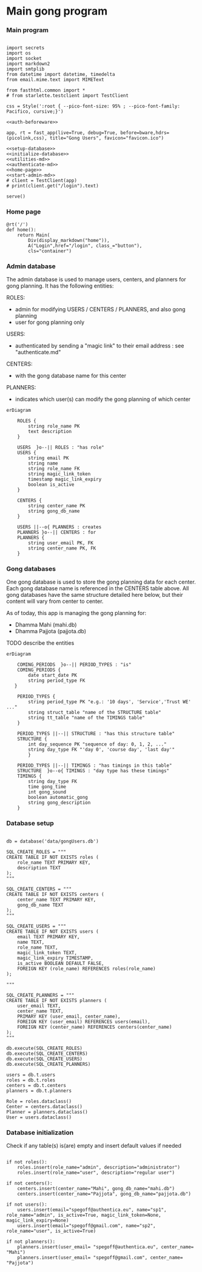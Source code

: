 # Main gong program

### Main program

``` {.python file=src\gongUsers.py}

import secrets
import os
import socket
import markdown2
import smtplib
from datetime import datetime, timedelta
from email.mime.text import MIMEText

from fasthtml.common import *
# from starlette.testclient import TestClient

css = Style(':root { --pico-font-size: 95% ; --pico-font-family: Pacifico, cursive;}')

<<auth-beforeware>>

app, rt = fast_app(live=True, debug=True, before=bware,hdrs=(picolink,css), title="Gong Users", favicon="favicon.ico")

<<setup-database>>
<<initialize-database>>
<<utilities-md>>
<<authenticate-md>>
<<home-page>>
<<start-admin-md>>
# client = TestClient(app)
# print(client.get("/login").text)

serve()
```
### Home page   

``` {.python #home-page}
@rt('/')
def home():
    return Main(
        Div(display_markdown("home")),
        A("Login",href="/login", class_="button"),
        cls="container")
```

### Admin database

The admin database is used to manage users, centers, and planners for gong planning. It has the following entities:

ROLES:
- admin for modifying USERS / CENTERS / PLANNERS, and also gong planning 
- user for gong planning only

USERS:
- authenticated by sending a "magic link" to their email address : see "authenticate.md"

CENTERS:
- with the gong database name for this center

PLANNERS:
- indicates which user(s) can modify the gong planning of which center 

```mermaid
erDiagram

    ROLES { 
        string role_name PK
        text description
    }

    USERS  }o--|| ROLES : "has role"
    USERS {
        string email PK
        string name
        string role_name FK
        string magic_link_token
        timestamp magic_link_expiry
        boolean is_active
    }

    CENTERS {
        string center_name PK
        string gong_db_name
    }

    USERS ||--o{ PLANNERS : creates
    PLANNERS }o--|| CENTERS : for
    PLANNERS {
        string user_email PK, FK
        string center_name PK, FK
    }
```

### Gong databases

One gong database is used to store the gong planning data for each center. Each gong database name is referenced in the CENTERS table above.
All gong databases have the same structure detailed here below, but their content will vary from center to center.

As of today, this app is managing the gong planning for:

- Dhamma Mahi (mahi.db)
- Dhamma Pajjota (pajjota.db)


TODO describe the entities

```mermaid
erDiagram

    COMING_PERIODS  }o--|| PERIOD_TYPES : "is"
    COMING_PERIODS { 
        date start_date PK
        string period_type FK 
   }

    PERIOD_TYPES { 
        string period_type PK "e.g.: '10 days', 'Service','Trust WE' ..."
        string struct_table "name of the STRUCTURE table"
        string tt_table "name of the TIMINGS table"
    }

    PERIOD_TYPES ||--|| STRUCTURE : "has this structure table"
    STRUCTURE {
        int day_sequence PK "sequence of day: 0, 1, 2, ..."
        string day_type FK "'day 0', 'course day', 'last day'"
        }

    PERIOD_TYPES ||--|| TIMINGS : "has timings in this table"
    STRUCTURE  }o--o{ TIMINGS : "day type has these timings"
    TIMINGS {
        string day_type FK
        time gong_time
        int gong_sound
        boolean automatic_gong
        string gong_description
    }
```


### Database setup

``` {.python #setup-database}

db = database('data/gongUsers.db')

SQL_CREATE_ROLES = """
CREATE TABLE IF NOT EXISTS roles (
    role_name TEXT PRIMARY KEY,
    description TEXT
);
"""

SQL_CREATE_CENTERS = """
CREATE TABLE IF NOT EXISTS centers (
    center_name TEXT PRIMARY KEY,
    gong_db_name TEXT
);
"""

SQL_CREATE_USERS = """
CREATE TABLE IF NOT EXISTS users (
    email TEXT PRIMARY KEY,
    name TEXT,
    role_name TEXT,
    magic_link_token TEXT,
    magic_link_expiry TIMESTAMP,
    is_active BOOLEAN DEFAULT FALSE,
    FOREIGN KEY (role_name) REFERENCES roles(role_name)
);

"""

SQL_CREATE_PLANNERS = """
CREATE TABLE IF NOT EXISTS planners (
    user_email TEXT,
    center_name TEXT,
    PRIMARY KEY (user_email, center_name),
    FOREIGN KEY (user_email) REFERENCES users(email),
    FOREIGN KEY (center_name) REFERENCES centers(center_name)
);
"""

db.execute(SQL_CREATE_ROLES)
db.execute(SQL_CREATE_CENTERS)
db.execute(SQL_CREATE_USERS)
db.execute(SQL_CREATE_PLANNERS)

users = db.t.users
roles = db.t.roles
centers = db.t.centers
planners = db.t.planners

Role = roles.dataclass()
Center = centers.dataclass()
Planner = planners.dataclass()
User = users.dataclass()
```
### Database initialization

Check if any table(s) is(are) empty and insert default values if needed

``` {.python #initialize-database}

if not roles():
    roles.insert(role_name="admin", description="administrator")
    roles.insert(role_name="user", description="regular user")

if not centers():
    centers.insert(center_name="Mahi", gong_db_name="mahi.db")
    centers.insert(center_name="Pajjota", gong_db_name="pajjota.db")

if not users():
    users.insert(email="spegoff@authentica.eu", name="sp1", role_name="admin", is_active=True, magic_link_token=None, magic_link_expiry=None)
    users.insert(email="spegoff@gmail.com", name="sp2", role_name="user", is_active=True)

if not planners():
    planners.insert(user_email= "spegoff@authentica.eu", center_name= "Mahi")
    planners.insert(user_email= "spegoff@gmail.com", center_name= "Pajjota")
```
